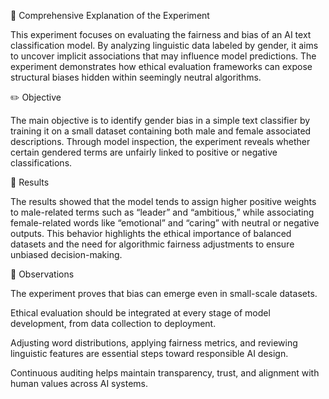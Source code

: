 🧠 Comprehensive Explanation of the Experiment

This experiment focuses on evaluating the fairness and bias of an AI text classification model. By analyzing linguistic data labeled by gender, it aims to uncover implicit associations that may influence model predictions. The experiment demonstrates how ethical evaluation frameworks can expose structural biases hidden within seemingly neutral algorithms.

✏️ Objective

The main objective is to identify gender bias in a simple text classifier by training it on a small dataset containing both male  and female associated descriptions. Through model inspection, the experiment reveals whether certain gendered terms are unfairly linked to positive or negative classifications.

📘 Results

The results showed that the model tends to assign higher positive weights to male-related terms such as “leader” and “ambitious,” while associating female-related words like “emotional” and “caring” with neutral or negative outputs. This behavior highlights the ethical importance of balanced datasets and the need for algorithmic fairness adjustments to ensure unbiased decision-making.

📗 Observations


The experiment proves that bias can emerge even in small-scale datasets.


Ethical evaluation should be integrated at every stage of model development, from data collection to deployment.


Adjusting word distributions, applying fairness metrics, and reviewing linguistic features are essential steps toward responsible AI design.


Continuous auditing helps maintain transparency, trust, and alignment with human values across AI systems.

